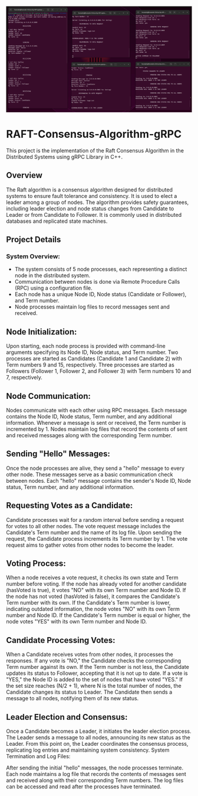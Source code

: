 ###

<p align="center">
  <img src="https://github.com/HusnainZee/RAFT-Consensus-Algorithm-gRPC/blob/main/Visualization.png" alt="RAFT Visualization" /> 
</p>

# RAFT-Consensus-Algorithm-gRPC
This project is the implementation of the Raft Consensus Algorithm in the Distributed Systems using gRPC Library in C++.

## Overview
The Raft algorithm is a consensus algorithm designed for distributed systems to ensure fault tolerance and consistency. It is used to elect a leader among a group of nodes. The algorithm provides safety guarantees, including leader election and node status changes from Candidate to Leader or from Candidate to Follower. It is commonly used in distributed databases and replicated state machines.

## Project Details
### System Overview:

- The system consists of 5 node processes, each representing a distinct node in the distributed system.
- Communication between nodes is done via Remote Procedure Calls (RPC) using a configuration file.
- Each node has a unique Node ID, Node status (Candidate or Follower), and Term number.
- Node processes maintain log files to record messages sent and received.

## Node Initialization:

Upon starting, each node process is provided with command-line arguments specifying its Node ID, Node status, and Term number.
Two processes are started as Candidates (Candidate 1 and Candidate 2) with Term numbers 9 and 15, respectively.
Three processes are started as Followers (Follower 1, Follower 2, and Follower 3) with Term numbers 10 and 7, respectively.

## Node Communication:

Nodes communicate with each other using RPC messages.
Each message contains the Node ID, Node status, Term number, and any additional information.
Whenever a message is sent or received, the Term number is incremented by 1.
Nodes maintain log files that record the contents of sent and received messages along with the corresponding Term number.

## Sending "Hello" Messages:

Once the node processes are alive, they send a "hello" message to every other node.
These messages serve as a basic communication check between nodes.
Each "hello" message contains the sender's Node ID, Node status, Term number, and any additional information.

## Requesting Votes as a Candidate:

Candidate processes wait for a random interval before sending a request for votes to all other nodes.
The vote request message includes the Candidate's Term number and the name of its log file.
Upon sending the request, the Candidate process increments its Term number by 1.
The vote request aims to gather votes from other nodes to become the leader.

## Voting Process:

When a node receives a vote request, it checks its own state and Term number before voting.
If the node has already voted for another candidate (hasVoted is true), it votes "NO" with its own Term number and Node ID.
If the node has not voted (hasVoted is false), it compares the Candidate's Term number with its own.
If the Candidate's Term number is lower, indicating outdated information, the node votes "NO" with its own Term number and Node ID.
If the Candidate's Term number is equal or higher, the node votes "YES" with its own Term number and Node ID.

## Candidate Processing Votes:

When a Candidate receives votes from other nodes, it processes the responses.
If any vote is "NO," the Candidate checks the corresponding Term number against its own.
If the Term number is not less, the Candidate updates its status to Follower, accepting that it is not up to date.
If a vote is "YES," the Node ID is added to the set of nodes that have voted "YES."
If the set size reaches (N/2 + 1), where N is the total number of nodes, the Candidate changes its status to Leader.
The Candidate then sends a message to all nodes, notifying them of its new status.

## Leader Election and Consensus:

Once a Candidate becomes a Leader, it initiates the leader election process.
The Leader sends a message to all nodes, announcing its new status as the Leader.
From this point on, the Leader coordinates the consensus process, replicating log entries and maintaining system consistency.
System Termination and Log Files:

After sending the initial "hello" messages, the node processes terminate.
Each node maintains a log file that records the contents of messages sent and received along with their corresponding Term numbers.
The log files can be accessed and read after the processes have terminated.
